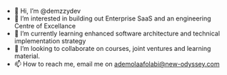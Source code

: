- 👋 Hi, I’m @demzzydev
- 👀 I’m interested in building out Enterprise SaaS and an engineering Centre of Excellance 
- 🌱 I’m currently learning enhanced software architecture and technical implementation strategy 
- 💞️ I’m looking to collaborate on courses, joint ventures and learning material.
- 📫 How to reach me, email me on ademolaafolabi@new-odyssey.com

<!---
demzzydev/demzzydev is a ✨ special ✨ repository because its `README.md` (this file) appears on your GitHub profile.
You can click the Preview link to take a look at your changes.
--->
